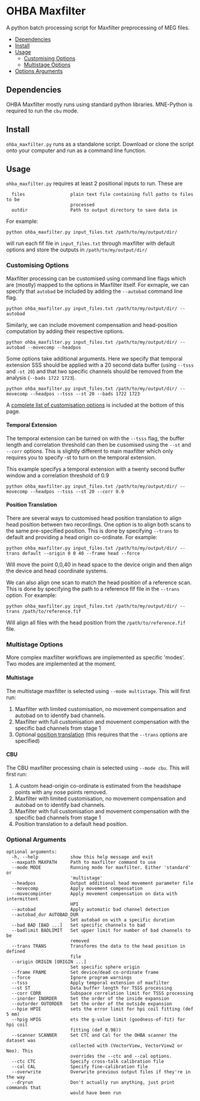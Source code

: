 # OHBA Maxfilter

A python batch processing script for Maxfilter preprocessing of MEG files.

- [Dependencies](#dependencies)
- [Install](#install)
- [Usage](#usage)
  - [Customising Options](#customising-options)
  - [Multistage Options](#multistage-options)
- [Options Arguments](#optional-arguments)

## Dependencies

OHBA Maxfilter mostly runs using standard python libraries. MNE-Python is required to run the `cbu` mode.

## Install

`ohba_maxfilter.py` runs as a standalone script. Download or clone the script onto your computer and run as a command line function.

## Usage

`ohba_maxfilter.py` requires at least 2 positional inputs to run. These are

```
  files                 plain text file containing full paths to files to be
                        processed
  outdir                Path to output directory to save data in
```

For example:

```
python ohba_maxfilter.py input_files.txt /path/to/my/output/dir/
```

will run each fif file in `input_files.txt` through maxfilter with default options and store the outputs in `/path/to/my/output/dir/`

### Customising Options

Maxfilter processing can be customised using command line flags which are (mostly) mapped to the options in Maxfilter itself. For exmaple, we can specify that `autobad` be included by adding the `--autobad` command line flag.

```
python ohba_maxfilter.py input_files.txt /path/to/my/output/dir/ --autobad
```

Similarly, we can include movement compensation and head-position computation by adding their respective options.

```
python ohba_maxfilter.py input_files.txt /path/to/my/output/dir/ --autobad --movecomp --headpos
```

Some options take additional arguments. Here we specify that temporal extension SSS should be applied with a 20 second data buffer (using `--tsss` and `-st 20`) and that two specific channels should be removed from the analysis (`--bads 1722 1723`).

```
python ohba_maxfilter.py input_files.txt /path/to/my/output/dir/ --movecomp --headpos --tsss --st 20 --bads 1722 1723
```

A [complete list of customisation options](#optional-arguments) is included at the bottom of this page.

#### Temporal Extension

The temporal extension can be turned on with the `--tsss` flag, the buffer length and correlation threshold can then be cusomised using the `--st` and `--corr` options. This is slightly different to main maxfilter which only requires you to specify -st to turn on the temporal extension.

This example specifys a temporal extension with a twenty second buffer window and a correlation threshold of 0.9

```
python ohba_maxfilter.py input_files.txt /path/to/my/output/dir/ --movecomp --headpos --tsss --st 20 --corr 0.9
```

#### Position Translation

There are several ways to customised head position translation to align head position between two recordings. One option is to align both scans to the same pre-specified position. This is done by specifying `--trans` to default and providing a head origin co-ordinate. For example:

```
python ohba_maxfilter.py input_files.txt /path/to/my/output/dir/ --trans default --origin 0 0 40 --frame head --force
```

Will move the point 0,0,40 in head space to the device origin and then align the device and head coordinate systems.

We can also align one scan to match the head position of a reference scan. This is done by specifying the path to a reference fif file in the `--trans` option. For example:

```
python ohba_maxfilter.py input_files.txt /path/to/my/output/dir/ --trans /path/to/reference.fif
```

Will align all files with the head position from the `/path/to/reference.fif` file.


### Multistage Options

More complex maxfilter workflows are implemented as specific 'modes'. Two modes are implemented at the moment.

#### Multistage

The multistage maxfilter is selected using `--mode multistage`. This will first run:

1) Maxfilter with limited customisation, no movement compensation and autobad on to identify bad channels. 
2) Maxfilter with full customisation and movement compensation with the specific bad channels from stage 1
3) Optional [position translation](#position-translation) (this requires that the `--trans` options are specified)

#### CBU

The CBU maxfilter processing chain is selected using `--mode cbu`. This will first run:

1) A custom head-origin co-ordinate is estimated from the headshape points with any nose points removed.
2) Maxfilter with limited customisation, no movement compensation and autobad on to identify bad channels. 
3) Maxfilter with full customisation and movement compensation with the specific bad channels from stage 1
4) Position translation to a default head position.

### Optional Arguments

```
optional arguments:
  -h, --help            show this help message and exit
  --maxpath MAXPATH     Path to maxfilter command to use
  --mode MODE           Running mode for maxfilter. Either 'standard' or
                        'multistage'
  --headpos             Output additional head movement parameter file
  --movecomp            Apply movement compensation
  --movecompinter       Apply movement compensation on data with intermittent
                        HPI
  --autobad             Apply automatic bad channel detection
  --autobad_dur AUTOBAD_DUR
                        Set autobad on with a specific duration
  --bad BAD [BAD ...]   Set specific channels to bad
  --badlimit BADLIMIT   Set upper limit for number of bad channels to be
                        removed
  --trans TRANS         Transforms the data to the head position in defined
                        file
  --origin ORIGIN [ORIGIN ...]
                        Set specific sphere origin
  --frame FRAME         Set device/dead co-ordinate frame
  --force               Ignore program warnings
  --tsss                Apply temporal extension of maxfilter
  --st ST               Data buffer length for TSSS processing
  --corr CORR           Subspace correlation limit for TSSS processing
  --inorder INORDER     Set the order of the inside expansion
  --outorder OUTORDER   Set the order of the outside expansion
  --hpie HPIE           sets the error limit for hpi coil fitting (def 5 mm)
  --hpig HPIG           ets the g-value limit (goodness-of-fit) for hpi coil
                        fitting (def 0.98))
  --scanner SCANNER     Set CTC and Cal for the OHBA scanner the dataset was
                        collected with (VectorView, VectorView2 or Neo). This
                        overrides the --ctc and --cal options.
  --ctc CTC             Specify cross-talk calibration file
  --cal CAL             Specify fine-calibration file
  --overwrite           Overwrite previous output files if they're in the way
  --dryrun              Don't actually run anything, just print commands that
                        would have been run
```

